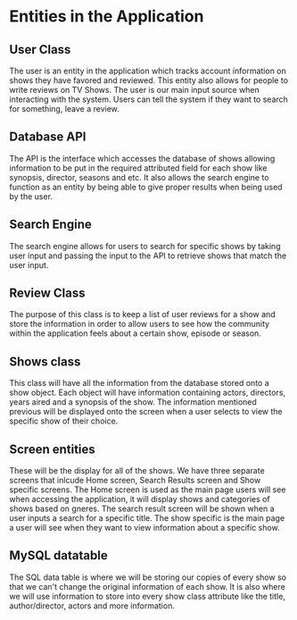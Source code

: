 # Entities in the Application

## User Class

The user is an entity in the application which tracks account information on shows they have favored and reviewed. This entity also allows for people to write reviews on TV Shows. The user is our main input source when interacting with the system. Users can tell the system if they want to search for something, leave a review.

## Database API

The API is the interface which accesses the database of shows allowing information to be put in the required attributed field for each show like synopsis, director, seasons and etc. It also allows the search engine to function as an entity by being able to give proper results when being used by the user.

## Search Engine

The search engine allows for users to search for specific shows by taking user input and passing the input to the API to retrieve shows that match the user input. 

## Review Class

The purpose of this class is to keep a list of user reviews for a show and store the information in order to allow users to see how the community within the application feels about a certain show, episode or season. 

## Shows class

This class will have all the information from the database stored onto a show object. Each object will have information containing actors, directors, years aired and a synopsis of the show. The information mentioned previous will be displayed onto the screen when a user selects to view the specific show of their choice.  

## Screen entities 

These will be the display for all of the shows. We have three separate screens that inlcude Home screen, Search Results screen and Show specific screens. The Home screen is used as the main page users will see when accessing the application, it will display shows and categories of shows based on gneres. The search result screen will be shown when a user inputs a search for a specific title. The show specific is the main page a user will see when they want to view information about a specific show. 

## MySQL datatable

The SQL data table is where we will be storing our copies of every show so that we can't change the original information of each show. It is also where we will use information to store into every show class attribute like the title, author/director, actors and more information. 
